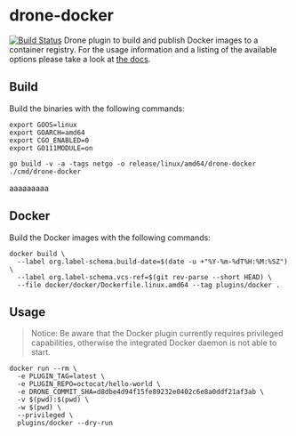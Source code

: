 # drone-docker

[![Build Status](http://cloud.drone.io/api/badges/drone-plugins/drone-docker/status.svg)](https://drone.tripanels.com/Sean/drone-docker/)
Drone plugin to build and publish Docker images to a container registry. For the usage information and a listing of the available options please take a look at [the docs](https://wordpress-3238-blog.tripanels.com/drone-docker%e6%b7%bb%e5%8a%a0tag%e7%ae%a1%e7%90%86/).

## Build

Build the binaries with the following commands:

```console
export GOOS=linux
export GOARCH=amd64
export CGO_ENABLED=0
export GO111MODULE=on

go build -v -a -tags netgo -o release/linux/amd64/drone-docker ./cmd/drone-docker
```
aaaaaaaaa
## Docker

Build the Docker images with the following commands:

```console
docker build \
  --label org.label-schema.build-date=$(date -u +"%Y-%m-%dT%H:%M:%SZ") \
  --label org.label-schema.vcs-ref=$(git rev-parse --short HEAD) \
  --file docker/docker/Dockerfile.linux.amd64 --tag plugins/docker .

```

## Usage

> Notice: Be aware that the Docker plugin currently requires privileged capabilities, otherwise the integrated Docker daemon is not able to start.

```console
docker run --rm \
  -e PLUGIN_TAG=latest \
  -e PLUGIN_REPO=octocat/hello-world \
  -e DRONE_COMMIT_SHA=d8dbe4d94f15fe89232e0402c6e8a0ddf21af3ab \
  -v $(pwd):$(pwd) \
  -w $(pwd) \
  --privileged \
  plugins/docker --dry-run
```



